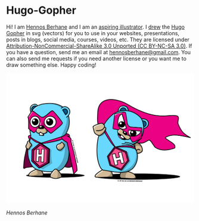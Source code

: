 # Hugo-Gopher

Hi! I am [Hennos Berhane](/medrawing.jpg) and I am an [aspiring illustrator](https://www.linkedin.com/in/hennos-berhane-8b9996266/). I [drew](/process.jpg) the [Hugo Gopher](/OriginalGopher.svg) in svg (vectors) for you to use in your websites, presentations, posts in blogs, social media, courses, videos, etc. They are licensed under [Attribution-NonCommercial-ShareAlike 3.0 Unported (CC BY-NC-SA 3.0)](https://creativecommons.org/licenses/by-nc-sa/3.0/). If you have a question, send me an email at hennosberhane@gmail.com. You can also send me requests if you need another license or you want me to draw something else. Happy coding!

![Hugo Gophers](/HugoGophers.svg)

_Hennos Berhane_
